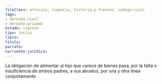 ```yaml
---
fileClass: articulo, vigencia, historia-y-fuentes, codigo-civil
tags:
- derecho-civil
- derecho-privado
estado: vigente
tipo: inciso
libro:
titulo:
parrafo:
corriente-juridica:
---
```

La obligación de alimentar al hijo que carece de bienes pasa, por la falta o insuficiencia de ambos padres, a sus abuelos, por una y otra línea conjuntamente.